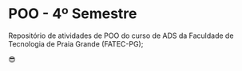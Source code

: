 # POO - 4º Semestre

Repositório de atividades de POO do curso de ADS da Faculdade de Tecnologia de Praia Grande (FATEC-PG);

😎
